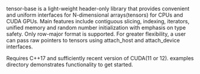 tensor-base is a light-weight header-only library that provides convenient and
uniform interfaces for N-dimensional arrays(tensors) for CPUs and CUDA GPUs.
Main features include contiguous slicing, indexing, iterators, unified memory and
random number initialization with emphasis on type safety. Only row-major format is supported.
For greater flexibility, a user can pass raw pointers to tensors using attach_host and attach_device interfaces.

Requires C++17 and sufficiently recent version of CUDA(11 or 12).
examples directory demonstrates functionality to get started.

